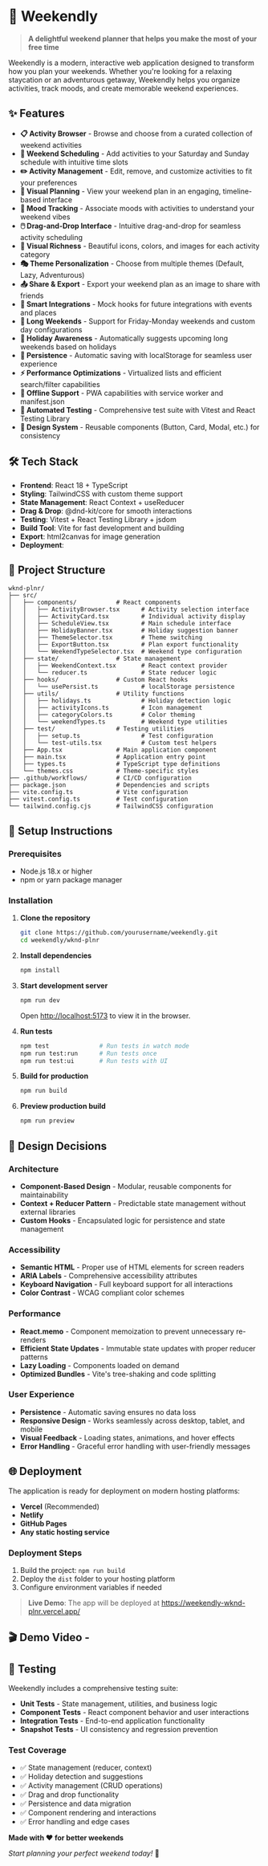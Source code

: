 # 🎉 Weekendly

> **A delightful weekend planner that helps you make the most of your free time**

Weekendly is a modern, interactive web application designed to transform how you plan your weekends. Whether you're looking for a relaxing staycation or an adventurous getaway, Weekendly helps you organize activities, track moods, and create memorable weekend experiences.

## ✨ Features

- **📋 Activity Browser** - Browse and choose from a curated collection of weekend activities
- **📅 Weekend Scheduling** - Add activities to your Saturday and Sunday schedule with intuitive time slots
- **✏️ Activity Management** - Edit, remove, and customize activities to fit your preferences
- **👀 Visual Planning** - View your weekend plan in an engaging, timeline-based interface
- **🎨 Mood Tracking** - Associate moods with activities to understand your weekend vibes
- **🖱️ Drag-and-Drop Interface** - Intuitive drag-and-drop for seamless activity scheduling
- **🎨 Visual Richness** - Beautiful icons, colors, and images for each activity category
- **🎭 Theme Personalization** - Choose from multiple themes (Default, Lazy, Adventurous)
- **📤 Share & Export** - Export your weekend plan as an image to share with friends
- **🔗 Smart Integrations** - Mock hooks for future integrations with events and places
- **📅 Long Weekends** - Support for Friday-Monday weekends and custom day configurations
- **🎊 Holiday Awareness** - Automatically suggests upcoming long weekends based on holidays
- **💾 Persistence** - Automatic saving with localStorage for seamless user experience
- **⚡ Performance Optimizations** - Virtualized lists and efficient search/filter capabilities
- **📱 Offline Support** - PWA capabilities with service worker and manifest.json
- **🧪 Automated Testing** - Comprehensive test suite with Vitest and React Testing Library
- **🎨 Design System** - Reusable components (Button, Card, Modal, etc.) for consistency

## 🛠️ Tech Stack

- **Frontend**: React 18 + TypeScript
- **Styling**: TailwindCSS with custom theme support
- **State Management**: React Context + useReducer
- **Drag & Drop**: @dnd-kit/core for smooth interactions
- **Testing**: Vitest + React Testing Library + jsdom
- **Build Tool**: Vite for fast development and building
- **Export**: html2canvas for image generation
- **Deployment**: 

## 📁 Project Structure

```
wknd-plnr/
├── src/
│   ├── components/           # React components
│   │   ├── ActivityBrowser.tsx      # Activity selection interface
│   │   ├── ActivityCard.tsx         # Individual activity display
│   │   ├── ScheduleView.tsx         # Main schedule interface
│   │   ├── HolidayBanner.tsx        # Holiday suggestion banner
│   │   ├── ThemeSelector.tsx        # Theme switching
│   │   ├── ExportButton.tsx         # Plan export functionality
│   │   └── WeekendTypeSelector.tsx  # Weekend type configuration
│   ├── state/                # State management
│   │   ├── WeekendContext.tsx       # React context provider
│   │   └── reducer.ts               # State reducer logic
│   ├── hooks/                # Custom React hooks
│   │   └── usePersist.ts            # localStorage persistence
│   ├── utils/                # Utility functions
│   │   ├── holidays.ts              # Holiday detection logic
│   │   ├── activityIcons.ts         # Icon management
│   │   ├── categoryColors.ts        # Color theming
│   │   └── weekendTypes.ts          # Weekend type utilities
│   ├── test/                 # Testing utilities
│   │   ├── setup.ts                 # Test configuration
│   │   └── test-utils.tsx           # Custom test helpers
│   ├── App.tsx               # Main application component
│   ├── main.tsx              # Application entry point
│   ├── types.ts              # TypeScript type definitions
│   └── themes.css            # Theme-specific styles
├── .github/workflows/        # CI/CD configuration
├── package.json              # Dependencies and scripts
├── vite.config.ts            # Vite configuration
├── vitest.config.ts          # Test configuration
└── tailwind.config.cjs       # TailwindCSS configuration
```

## 🚀 Setup Instructions

### Prerequisites
- Node.js 18.x or higher
- npm or yarn package manager

### Installation

1. **Clone the repository**
   ```bash
   git clone https://github.com/yourusername/weekendly.git
   cd weekendly/wknd-plnr
   ```

2. **Install dependencies**
   ```bash
   npm install
   ```

3. **Start development server**
   ```bash
   npm run dev
   ```
   Open [http://localhost:5173](http://localhost:5173) to view it in the browser.

4. **Run tests**
   ```bash
   npm test              # Run tests in watch mode
   npm run test:run      # Run tests once
   npm run test:ui       # Run tests with UI
   ```

5. **Build for production**
   ```bash
   npm run build
   ```

6. **Preview production build**
   ```bash
   npm run preview
   ```

## 🎨 Design Decisions

### Architecture
- **Component-Based Design** - Modular, reusable components for maintainability
- **Context + Reducer Pattern** - Predictable state management without external libraries
- **Custom Hooks** - Encapsulated logic for persistence and state management

### Accessibility
- **Semantic HTML** - Proper use of HTML elements for screen readers
- **ARIA Labels** - Comprehensive accessibility attributes
- **Keyboard Navigation** - Full keyboard support for all interactions
- **Color Contrast** - WCAG compliant color schemes

### Performance
- **React.memo** - Component memoization to prevent unnecessary re-renders
- **Efficient State Updates** - Immutable state updates with proper reducer patterns
- **Lazy Loading** - Components loaded on demand
- **Optimized Bundles** - Vite's tree-shaking and code splitting

### User Experience
- **Persistence** - Automatic saving ensures no data loss
- **Responsive Design** - Works seamlessly across desktop, tablet, and mobile
- **Visual Feedback** - Loading states, animations, and hover effects
- **Error Handling** - Graceful error handling with user-friendly messages

## 🌐 Deployment

The application is ready for deployment on modern hosting platforms:

- **Vercel** (Recommended)
- **Netlify**
- **GitHub Pages**
- **Any static hosting service**

### Deployment Steps
1. Build the project: `npm run build`
2. Deploy the `dist` folder to your hosting platform
3. Configure environment variables if needed

> **Live Demo**: The app will be deployed at https://weekendly-wknd-plnr.vercel.app/

## 🎬 Demo Video - 

> 

## 🧪 Testing

Weekendly includes a comprehensive testing suite:

- **Unit Tests** - State management, utilities, and business logic
- **Component Tests** - React component behavior and user interactions
- **Integration Tests** - End-to-end application functionality
- **Snapshot Tests** - UI consistency and regression prevention

### Test Coverage
- ✅ State management (reducer, context)
- ✅ Holiday detection and suggestions
- ✅ Activity management (CRUD operations)
- ✅ Drag and drop functionality
- ✅ Persistence and data migration
- ✅ Component rendering and interactions
- ✅ Error handling and edge cases

**Made with ❤️ for better weekends**

*Start planning your perfect weekend today!* 🎉
